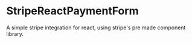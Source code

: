 # StripeReactPaymentForm
A simple stripe integration for react, using stripe's pre made component library.
